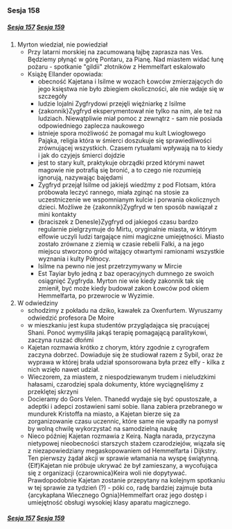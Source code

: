 ### Sesja 158

##### [Sesja 157](#sesja-157) [Sesja 159](#sesja-159)

1. Myrton wiedział, nie powiedział
    - Przy latarni morskiej na zacumowaną łajbę zaprasza nas Ves. Będziemy płynąć w górę Pontaru, za Pianę. Nad miastem widać łunę pożaru - spotkanie "gildii" złotników z Hemmelfart eskalowało
    - Książę Ellander opowiada:
        - obecność Kajetana i Isilme w wozach Łowców zmierzających do jego księstwa nie było zbiegiem okoliczności, ale nie wdaje się w szczegóły
        - ludzie lojalni Zygfrydowi przejęli więźniarkę z Isilme
        - {zakonnik}Zygfryd eksperymentował nie tylko na nim, ale też na ludziach. Niewątpliwie miał pomoc z zewnątrz - sam nie posiada odpowiedniego zaplecza naukowego
        - istnieje spora możliwość że pomagał mu kult Lwiogłowego Pająka, religia która w śmierci doszukuje się sprawiedliwości zrównującej wszystkich. Czasem rytuałami wpływają na to kiedy i jak do czyjejs śmierci dojdzie
        - jest to stary kult, praktykuje obrządki przed którymi nawet magowie nie potrafią się bronić, a to czego nie rozumieją ignorują, nazywając bajędami
        - Zygfryd przejął Isilme od jakiejś wiedźmy z pod Flotsam, która próbowała leczyć rannego, miała zginąć na stosie za uczestniczenie we wspomnianym kulcie i porwania okolicznych dzieci. Możliwe że {zakonnik}Zygfryd w ten sposób nawiązał z mini kontakty
        - {braciszek z Denesle}Zygfryd od jakiegoś czasu bardzo regularnie pielgrzymuje do Mirtu, oryginalnie miasta, w którym elfowie uczyli ludzi targające nimi magiczne umiejętności. Miasto zostało zrównane z ziemią w czasie rebelii Falki, a na jego miejscu stworzono gród witający otwartymi ramionami wszystkie wyznania i kulty Północy.
        - Isilme na pewno nie jest przetrzymywany w Mircie
        - Est Tayiar było jedną z baz operacyjnych dumnego ze swoich osiągnięć Zygfryda. Myrton nie wie kiedy zakonnik tak się zmienił, być może kiedy budował zakon Łowców pod okiem Hemmelfarta, po przewrocie w Wyzimie.
2. W odwiedziny
    - schodzimy z pokładu na dziko, kawałek za Oxenfurtem. Wyruszamy odwiedzić profesora De Moire
    - w mieszkaniu jest kupa studentów przyglądająca się pracującej Shani. Ponoć wymyśliła jakąś terapię pomagającą paralitykowi, zaczyna ruszać dłońmi
    - Kajetan rozmawia krótko z chorym, który zgodnie z cyrografem zaczyna dobrzeć. Dowiaduje się że studiował razem z Sybil, oraz że wyprawa w której brała udział sponsorowana była przez elfy - kilka z nich wzięło nawet udział.
    - Wieczorem, za miastem, z niespodziewanym trudem i nieludzkimi hałasami, czarodziej spala dokumenty, które wyciągnęliśmy z przeklętej skrzyni
    - Docieramy do Gors Velen. Thanedd wydaje się być opustoszałe, a adeptki i adepci zostawieni sami sobie. Ilana zabiera przebranego w mundurek Kristoffa na miasto, a Kajetan bierze się za zorganizowanie czasu uczennic, które same nie wpadły na pomysł by wolną chwilę wykorzystać na samodzielną naukę
    - Nieco później Kajetan rozmawia z Keirą. Nagła narada, przyczyna nietypowej nieobecności starszych stażem czarodziejów, wiązała się z niezapowiedziany megaskopowaniem od Hemmelfarta i Dijkstry. Ten pierwszy żądał akcji w sprawie włamania na wyspę świątynną. {Elf}Kajetan nie próbuje ukrywać że był zamieszany, a wycofująca się z organizacji {czarownica}Keira woli nie dopytywać. Prawdopodobnie Kajetan zostanie przepytany na kolejnym spotkaniu w tej sprawie za tydzień (?) - póki co, radę bardziej zajmuje buta {arcykapłana Wiecznego Ognia}Hemmelfart oraz jego dostęp i umiejętność obsługi wysokiej klasy aparatu magicznego.

##### [Sesja 157](#sesja-157) [Sesja 159](#sesja-159)
